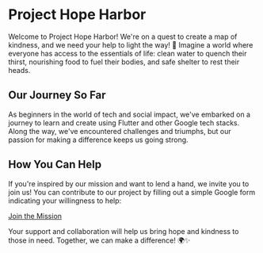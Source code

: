 # Project Hope Harbor

Welcome to Project Hope Harbor! We're on a quest to create a map of kindness, and we need your help to light the way! 🌟 Imagine a world where everyone has access to the essentials of life: clean water to quench their thirst, nourishing food to fuel their bodies, and safe shelter to rest their heads.

## Our Journey So Far

As beginners in the world of tech and social impact, we've embarked on a journey to learn and create using Flutter and other Google tech stacks. Along the way, we've encountered challenges and triumphs, but our passion for making a difference keeps us going strong.

## How You Can Help

If you're inspired by our mission and want to lend a hand, we invite you to join us! You can contribute to our project by filling out a simple Google form indicating your willingness to help:

[Join the Mission](https://forms.gle/dDyuXUagjQuG1SdX8)

Your support and collaboration will help us bring hope and kindness to those in need. Together, we can make a difference! 🌍✨